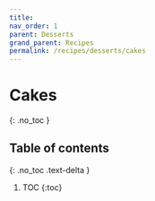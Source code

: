 ```yaml
---
title: 
nav_order: 1
parent: Desserts
grand_parent: Recipes
permalink: /recipes/desserts/cakes
---
```


# Cakes
{: .no_toc }

## Table of contents
{: .no_toc .text-delta }

1. TOC
{:toc}
